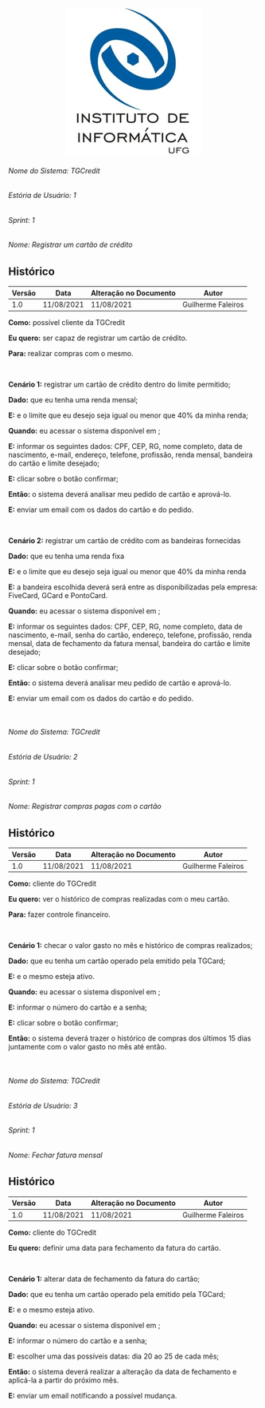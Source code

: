 <div align=center>
  <img src="./imagens/INFVertical.jpg">
</div>

###### Nome do Sistema: TGCredit

###### Estória de Usuário: 1

###### Sprint: 1

###### Nome: Registrar um cartão de crédito

## Histórico

| **Versão** | **Data**   | **Alteração no Documento** | **Autor**          |
| ---------- | ---------- | -------------------------- | ------------------ |
| 1.0        | 11/08/2021 | 11/08/2021                 | Guilherme Faleiros |

**Como:** possível cliente da TGCredit

**Eu quero:** ser capaz de registrar um cartão de crédito.

**Para:** realizar compras com o mesmo.

<br>

**Cenário 1:** registrar um cartão de crédito dentro do limite permitido;

**Dado:** que eu tenha uma renda mensal;

**E:** e o limite que eu desejo seja igual ou menor que 40% da minha renda;

**Quando:** eu acessar o sistema disponível em <url do sistema>;

**E:** informar os seguintes dados: CPF, CEP, RG, nome completo, data de nascimento, e-mail, endereço, telefone, profissão, renda mensal, bandeira do cartão e limite desejado;

**E:** clicar sobre o botão confirmar;

**Então:** o sistema deverá analisar meu pedido de cartão e aprová-lo.

**E:** enviar um email com os dados do cartão e do pedido.

<br>

**Cenário 2:** registrar um cartão de crédito com as bandeiras fornecidas

**Dado:** que eu tenha uma renda fixa

**E:** e o limite que eu desejo seja igual ou menor que 40% da minha renda

**E:** a bandeira escolhida deverá será entre as disponibilizadas pela empresa: FiveCard, GCard e PontoCard.

**Quando:** eu acessar o sistema disponível em <url do sistema>;

**E:** informar os seguintes dados: CPF, CEP, RG, nome completo, data de nascimento, e-mail, senha do cartão, endereço, telefone, profissão, renda mensal, data de fechamento da fatura mensal, bandeira do cartão e limite desejado;

**E:** clicar sobre o botão confirmar;

**Então:** o sistema deverá analisar meu pedido de cartão e aprová-lo.

**E:** enviar um email com os dados do cartão e do pedido.

<br>

###### Nome do Sistema: TGCredit

###### Estória de Usuário: 2

###### Sprint: 1

###### Nome: Registrar compras pagas com o cartão

## Histórico

| **Versão** | **Data**   | **Alteração no Documento** | **Autor**          |
| ---------- | ---------- | -------------------------- | ------------------ |
| 1.0        | 11/08/2021 | 11/08/2021                 | Guilherme Faleiros |

**Como:** cliente do TGCredit

**Eu quero:** ver o histórico de compras realizadas com o meu cartão.

**Para:** fazer controle financeiro.

<br>

**Cenário 1:** checar o valor gasto no mês e histórico de compras realizados;

**Dado:** que eu tenha um cartão operado pela emitido pela TGCard;

**E:** e o mesmo esteja ativo.

**Quando:** eu acessar o sistema disponível em <url do sistema>;

**E:** informar o número do cartão e a senha;

**E:** clicar sobre o botão confirmar;

**Então:** o sistema deverá trazer o histórico de compras dos últimos 15 dias juntamente com o valor gasto no mês até então.

<br>

###### Nome do Sistema: TGCredit

###### Estória de Usuário: 3

###### Sprint: 1

###### Nome: Fechar fatura mensal

## Histórico

| **Versão** | **Data**   | **Alteração no Documento** | **Autor**          |
| ---------- | ---------- | -------------------------- | ------------------ |
| 1.0        | 11/08/2021 | 11/08/2021                 | Guilherme Faleiros |

**Como:** cliente do TGCredit

**Eu quero:** definir uma data para fechamento da fatura do cartão.

<br>

**Cenário 1:** alterar data de fechamento da fatura do cartão;

**Dado:** que eu tenha um cartão operado pela emitido pela TGCard;

**E:** e o mesmo esteja ativo.

**Quando:** eu acessar o sistema disponível em <url do sistema>;

**E:** informar o número do cartão e a senha;

**E:** escolher uma das possíveis datas: dia 20 ao 25 de cada mês;

**Então:** o sistema deverá realizar a alteração da data de fechamento e aplicá-la a partir do próximo mês.

**E:** enviar um email notificando a possível mudança.

</DIV>
